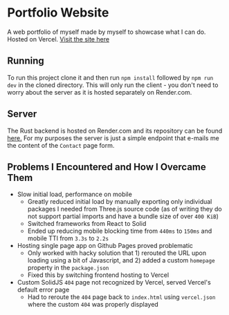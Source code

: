 # Portfolio Website

A web portfolio of myself made by myself to showcase what I can do. Hosted on Vercel.
[Visit the site here](https://rb-portfolio-site.vercel.app/)

## Running

To run this project clone it and then run `npm install` followed by `npm run dev` in the cloned directory. This will only run the client - you don't need to worry about
the server as it is hosted separately on Render.com.

## Server

The Rust backend is hosted on Render.com and its repository can be found [here.](https://github.com/ribru17/portfolio-site-backend-actix)
For my purposes the server is just a simple endpoint that e-mails me the content of the `Contact` page form.

## Problems I Encountered and How I Overcame Them
* Slow initial load, performance on mobile
  * Greatly reduced initial load by manually exporting only individual packages I needed from Three.js source code (as of writing they do not support partial imports and have a bundle size of over `400 KiB`)
  * Switched frameworks from React to Solid
  * Ended up reducing mobile blocking time from `440ms` to `150ms` and mobile TTI from `3.3s` to `2.2s`
* Hosting single page app on Github Pages proved problematic
  * Only worked with hacky solution that 1) rerouted the URL upon loading using a bit of Javascript, and 2) added a custom `homepage` property in the `package.json`
  * Fixed this by switching frontend hosting to Vercel
* Custom SolidJS `404` page not recognized by Vercel, served Vercel's default error page
  * Had to reroute the `404` page back to `index.html` using `vercel.json` where the custom `404` was properly displayed